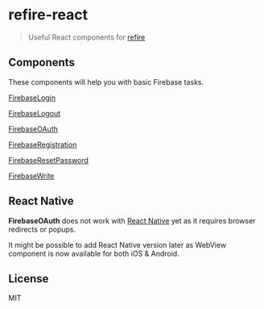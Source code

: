 # refire-react

> Useful React components for [refire](https://github.com/hoppula/refire)

## Components

These components will help you with basic Firebase tasks.

[FirebaseLogin](docs/FirebaseLogin.md)

[FirebaseLogout](docs/FirebaseLogout.md)

[FirebaseOAuth](docs/FirebaseOAuth.md)

[FirebaseRegistration](docs/FirebaseRegistration.md)

[FirebaseResetPassword](docs/FirebaseResetPassword.md)

[FirebaseWrite](docs/FirebaseWrite.md)

## React Native

**FirebaseOAuth** does not work with [React Native](https://facebook.github.io/react-native/) yet as it requires browser redirects or popups.

It might be possible to add React Native version later as WebView component is now available for both iOS & Android.

## License

MIT